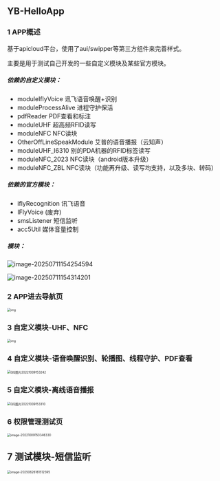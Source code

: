 ## YB-HelloApp

### 1 APP概述

基于apicloud平台，使用了aui/swipper等第三方组件来完善样式。

主要是用于测试自己开发的一些自定义模块及某些官方模块。



##### 依赖的自定义模块：

- moduleIflyVoice					讯飞语音唤醒+识别
- moduleProcessAlive 			进程守护保活
- pdfReader			PDF查看和标注
- moduleUHF  	   超高频RFID读写
- moduleNFC 		NFC读块
- OtherOffLineSpeakModule  	艾普的语音播报（云知声）
- moduleUHF_I6310 		  别的PDA机器的RFID标签读写
- moduleNFC_2023			NFC读块（android版本升级）	
- moduleNFC_ZBL		NFC读块（功能再升级、读写均支持，以及多块、转码）	

##### 依赖的官方模块：

- iflyRecognition			讯飞语音
- IFlyVoice   (废弃)
- smsListener			短信监听
- acc5Util					媒体音量控制



##### 模块：

![image-20250711154254594](https://yuanbao-oss.oss-cn-shenzhen.aliyuncs.com/img/public_imgs/PicGo/202507111543634.png)

![image-20250711154314201](https://yuanbao-oss.oss-cn-shenzhen.aliyuncs.com/img/public_imgs/PicGo/202507111543880.png)



### 2 APP进去导航页

<img src="https://yuanbao-oss.oss-cn-shenzhen.aliyuncs.com/img/public_imgs/PicGo/202210091531913.jpg" alt="img" style="zoom: 50%;" />



### 3 自定义模块-UHF、NFC

<img src="https://yuanbao-oss.oss-cn-shenzhen.aliyuncs.com/img/public_imgs/PicGo/202210091531329.jpg" alt="img" style="zoom:50%;" />



### 4 自定义模块-语音唤醒识别、轮播图、线程守护、PDF查看

<img src="https://yuanbao-oss.oss-cn-shenzhen.aliyuncs.com/img/public_imgs/PicGo/202210091532549.jpg" alt="QQ图片20221009153242" style="zoom:50%;" />



### 5 自定义模块-离线语音播报

<img src="https://yuanbao-oss.oss-cn-shenzhen.aliyuncs.com/img/public_imgs/PicGo/202210091533938.jpg" alt="QQ图片20221009153310" style="zoom:50%;" />



### 6 权限管理测试页

<img src="https://yuanbao-oss.oss-cn-shenzhen.aliyuncs.com/img/public_imgs/PicGo/202210091533598.png" alt="image-20221009153346330" style="zoom:50%;" />




## 7 测试模块-短信监听

<img src="https://yuanbao-oss.oss-cn-shenzhen.aliyuncs.com/img/public_imgs/PicGo/202506261615081.png" alt="image-20250626161512595" style="zoom: 50%;" />




